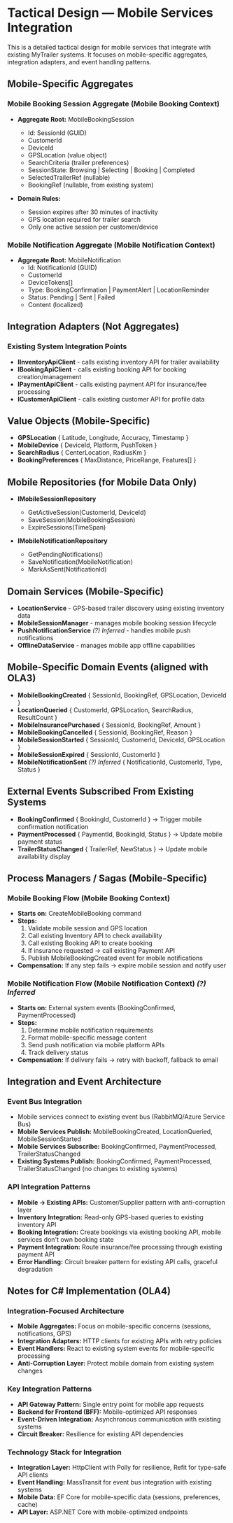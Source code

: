 # Tactical Design — Mobile Services Integration

This is a detailed tactical design for mobile services that integrate with existing MyTrailer systems. It focuses on mobile-specific aggregates, integration adapters, and event handling patterns.

## Mobile-Specific Aggregates

### Mobile Booking Session Aggregate (Mobile Booking Context)
- **Aggregate Root:** MobileBookingSession
  - Id: SessionId (GUID)
  - CustomerId
  - DeviceId
  - GPSLocation (value object)
  - SearchCriteria (trailer preferences)
  - SessionState: Browsing | Selecting | Booking | Completed
  - SelectedTrailerRef (nullable)
  - BookingRef (nullable, from existing system)
  
- **Domain Rules:**
  - Session expires after 30 minutes of inactivity
  - GPS location required for trailer search
  - Only one active session per customer/device

### Mobile Notification Aggregate (Mobile Notification Context)
- **Aggregate Root:** MobileNotification
  - Id: NotificationId (GUID)
  - CustomerId
  - DeviceTokens[]
  - Type: BookingConfirmation | PaymentAlert | LocationReminder
  - Status: Pending | Sent | Failed
  - Content (localized)

## Integration Adapters (Not Aggregates)

### Existing System Integration Points
- **IInventoryApiClient** - calls existing inventory API for trailer availability
- **IBookingApiClient** - calls existing booking API for booking creation/management  
- **IPaymentApiClient** - calls existing payment API for insurance/fee processing
- **ICustomerApiClient** - calls existing customer API for profile data

## Value Objects (Mobile-Specific)
- **GPSLocation** { Latitude, Longitude, Accuracy, Timestamp }
- **MobileDevice** { DeviceId, Platform, PushToken }
- **SearchRadius** { CenterLocation, RadiusKm }
- **BookingPreferences** { MaxDistance, PriceRange, Features[] }

## Mobile Repositories (for Mobile Data Only)
- **IMobileSessionRepository**
  - GetActiveSession(CustomerId, DeviceId)
  - SaveSession(MobileBookingSession)
  - ExpireSessions(TimeSpan)

- **IMobileNotificationRepository**
  - GetPendingNotifications()
  - SaveNotification(MobileNotification)
  - MarkAsSent(NotificationId)

## Domain Services (Mobile-Specific)
- **LocationService** - GPS-based trailer discovery using existing inventory data
- **MobileSessionManager** - manages mobile booking session lifecycle
- **PushNotificationService** *(?) Inferred* - handles mobile push notifications
- **OfflineDataService** - manages mobile app offline capabilities

## Mobile-Specific Domain Events (aligned with OLA3)
- **MobileBookingCreated** { SessionId, BookingRef, GPSLocation, DeviceId }
- **LocationQueried** { CustomerId, GPSLocation, SearchRadius, ResultCount }
- **MobileInsurancePurchased** { SessionId, BookingRef, Amount }
- **MobileBookingCancelled** { SessionId, BookingRef, Reason }
- **MobileSessionStarted** { SessionId, CustomerId, DeviceId, GPSLocation }
- **MobileSessionExpired** { SessionId, CustomerId }
- **MobileNotificationSent** *(?) Inferred* { NotificationId, CustomerId, Type, Status }

## External Events Subscribed From Existing Systems
- **BookingConfirmed** { BookingId, CustomerId } → Trigger mobile confirmation notification
- **PaymentProcessed** { PaymentId, BookingId, Status } → Update mobile payment status
- **TrailerStatusChanged** { TrailerRef, NewStatus } → Update mobile availability display

## Process Managers / Sagas (Mobile-Specific)

### Mobile Booking Flow (Mobile Booking Context)
- **Starts on:** CreateMobileBooking command
- **Steps:** 
  1. Validate mobile session and GPS location
  2. Call existing Inventory API to check availability
  3. Call existing Booking API to create booking
  4. If insurance requested → call existing Payment API
  5. Publish MobileBookingCreated event for mobile notifications
- **Compensation:** If any step fails → expire mobile session and notify user

### Mobile Notification Flow (Mobile Notification Context) *(?) Inferred*
- **Starts on:** External system events (BookingConfirmed, PaymentProcessed)
- **Steps:**
  1. Determine mobile notification requirements
  2. Format mobile-specific message content
  3. Send push notification via mobile platform APIs
  4. Track delivery status
- **Compensation:** If delivery fails → retry with backoff, fallback to email

## Integration and Event Architecture

### Event Bus Integration
- Mobile services connect to existing event bus (RabbitMQ/Azure Service Bus)
- **Mobile Services Publish:** MobileBookingCreated, LocationQueried, MobileSessionStarted
- **Mobile Services Subscribe:** BookingConfirmed, PaymentProcessed, TrailerStatusChanged
- **Existing Systems Publish:** BookingConfirmed, PaymentProcessed, TrailerStatusChanged (no changes to existing systems)

### API Integration Patterns
- **Mobile → Existing APIs:** Customer/Supplier pattern with anti-corruption layer
- **Inventory Integration:** Read-only GPS-based queries to existing inventory API
- **Booking Integration:** Create bookings via existing booking API, mobile services don't own booking state
- **Payment Integration:** Route insurance/fee processing through existing payment API
- **Error Handling:** Circuit breaker pattern for existing API calls, graceful degradation

## Notes for C# Implementation (OLA4)

### Integration-Focused Architecture
- **Mobile Aggregates:** Focus on mobile-specific concerns (sessions, notifications, GPS)
- **Integration Adapters:** HTTP clients for existing APIs with retry policies
- **Event Handlers:** React to existing system events for mobile-specific processing
- **Anti-Corruption Layer:** Protect mobile domain from existing system changes

### Key Integration Patterns
- **API Gateway Pattern:** Single entry point for mobile app requests
- **Backend for Frontend (BFF):** Mobile-optimized API responses
- **Event-Driven Integration:** Asynchronous communication with existing systems
- **Circuit Breaker:** Resilience for existing API dependencies

### Technology Stack for Integration
- **Integration Layer:** HttpClient with Polly for resilience, Refit for type-safe API clients
- **Event Handling:** MassTransit for event bus integration with existing systems
- **Mobile Data:** EF Core for mobile-specific data (sessions, preferences, cache)
- **API Layer:** ASP.NET Core with mobile-optimized endpoints
